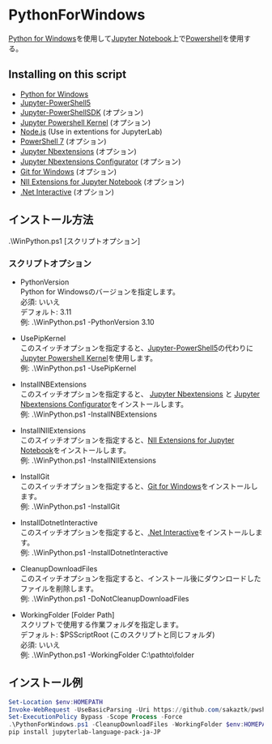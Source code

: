 # PythonForWindows
[Python for Windows](https://www.python.org/)を使用して[Jupyter Notebook](https://jupyter.org/)上で[Powershell](https://github.com/PowerShell/PowerShell)を使用する。  

## Installing on this script
- [Python for Windows](https://www.python.org/)
- [Jupyter-PowerShell5](https://github.com/DeepAQ/Jupyter-PowerShell5)
- [Jupyter-PowerShellSDK](https://github.com/sakaztk/Jupyter-PowerShellSDK) (オプション)
- [Jupyter Powershell Kernel](https://github.com/vors/jupyter-powershell) (オプション)
- [Node.js](https://nodejs.org/) (Use in extentions for JupyterLab)
- [PowerShell 7](https://github.com/PowerShell/PowerShell) (オプション)
- [Jupyter Nbextensions](https://github.com/ipython-contrib/jupyter_contrib_nbextensions) (オプション)
- [Jupyter Nbextensions Configurator](https://github.com/Jupyter-contrib/jupyter_nbextensions_configurator) (オプション)
- [Git for Windows](https://gitforwindows.org/) (オプション)
- [NII Extensions for Jupyter Notebook](https://github.com/NII-cloud-operation) (オプション)
- [.Net Interactive](https://github.com/dotnet/interactive) (オプション)

## インストール方法
.\WinPython.ps1 [スクリプトオプション]

### スクリプトオプション
- PythonVersion  
Python for Windowsのバージョンを指定します。  
必須: いいえ  
デフォルト: 3.11  
例: .\WinPython.ps1 -PythonVersion 3.10

- UsePipKernel  
このスイッチオプションを指定すると、[Jupyter-PowerShell5](https://github.com/DeepAQ/Jupyter-PowerShell5)の代わりに[Jupyter Powershell Kernel](https://github.com/vors/jupyter-powershell)を使用します。  
例: .\WinPython.ps1 -UsePipKernel

- InstallNBExtensions  
このスイッチオプションを指定すると、 [Jupyter Nbextensions](https://github.com/ipython-contrib/jupyter_contrib_nbextensions) と [Jupyter Nbextensions Configurator](https://github.com/Jupyter-contrib/jupyter_nbextensions_configurator)をインストールします。  
例: .\WinPython.ps1 -InstallNBExtensions

- InstallNIIExtensions  
このスイッチオプションを指定すると、[NII Extensions for Jupyter Notebook](https://github.com/NII-cloud-operation)をインストールします。  
例: .\WinPython.ps1 -InstallNIIExtensions

- InstallGit  
このスイッチオプションを指定すると、[Git for Windows](https://gitforwindows.org/)をインストールします。  
例: .\WinPython.ps1 -InstallGit

- InstallDotnetInteractive  
このスイッチオプションを指定すると、[.Net Interactive](https://github.com/dotnet/interactive)をインストールします。  
例: .\WinPython.ps1 -InstallDotnetInteractive

- CleanupDownloadFiles  
このスイッチオプションを指定すると、インストール後にダウンロードしたファイルを削除します。  
例: .\WinPython.ps1 -DoNotCleanupDownloadFiles

- WorkingFolder [Folder Path]  
スクリプトで使用する作業フォルダを指定します。  
デフォルト: $PSScriptRoot (このスクリプトと同じフォルダ)  
必須: いいえ  
例: .\WinPython.ps1 -WorkingFolder C:\pathto\folder

## インストール例
``` PowerShell
Set-Location $env:HOMEPATH
Invoke-WebRequest -UseBasicParsing -Uri https://github.com/sakaztk/pwsh-notebook/raw/master/PythonForWindows/PythonForWindows.ps1 -OutFile .\PythonForWindows.ps1
Set-ExecutionPolicy Bypass -Scope Process -Force
.\PythonForWindows.ps1 -CleanupDownloadFiles -WorkingFolder $env:HOMEPATH -Verbose
pip install jupyterlab-language-pack-ja-JP
```